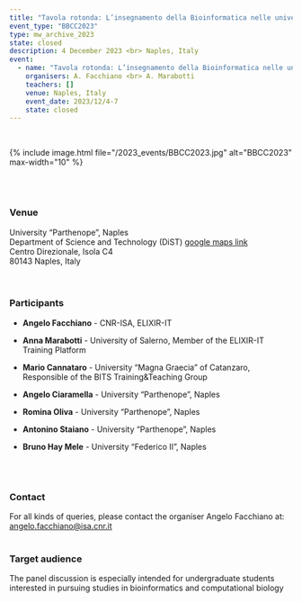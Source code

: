 ```yaml
---
title: "Tavola rotonda: L’insegnamento della Bioinformatica nelle università italiane"
event_type: "BBCC2023"
type: mw_archive_2023
state: closed
description: 4 December 2023 <br> Naples, Italy
event:
  - name: "Tavola rotonda: L’insegnamento della Bioinformatica nelle università italiane"
    organisers: A. Facchiano <br> A. Marabotti
    teachers: []
    venue: Naples, Italy
    event_date: 2023/12/4-7
    state: closed
---
```


<br>

{% include image.html file="/2023_events/BBCC2023.jpg" alt="BBCC2023" max-width="10" %}


<br>
<br>



### Venue
University “Parthenope”, Naples <br>
Department of Science and Technology (DiST) [google maps link](https://maps.app.goo.gl/hGGzsJnmHwqsA5MZA) <br>
Centro Direzionale, Isola C4 <br>
80143 Naples, Italy <br>
<br>
<br>




### Participants
- **Angelo Facchiano** - CNR-ISA, ELIXIR-IT
- **Anna Marabotti** - University of Salerno, Member of the ELIXIR-IT Training Platform
- **Mario Cannataro** - University “Magna Graecia” of Catanzaro, Responsible of the BITS Training&Teaching Group
 
- **Angelo Ciaramella** - University “Parthenope”, Naples
- **Romina Oliva** - University “Parthenope”, Naples
- **Antonino Staiano** - University “Parthenope”, Naples
- **Bruno Hay Mele** - University “Federico II”, Naples
<br>
<br>

### Contact 
For all kinds of queries, please contact the organiser Angelo Facchiano at: 
[angelo.facchiano@isa.cnr.it](mailto:angelo.facchiano@isa.cnr.it) 
<br>
<br>


### Target audience 
The panel discussion is especially intended for undergraduate students interested in pursuing studies in bioinformatics and computational biology 
<br>
<br>


